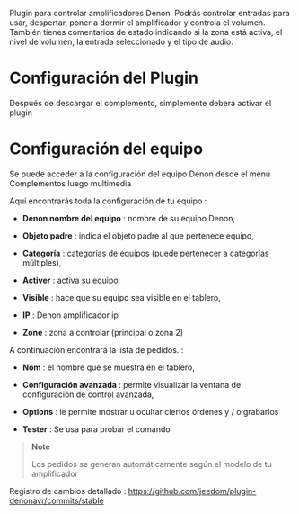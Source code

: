 Plugin para controlar amplificadores Denon. Podrás controlar
entradas para usar, despertar, poner a dormir
el amplificador y controla el volumen. También tienes comentarios de estado
indicando si la zona está activa, el nivel de volumen, la entrada
seleccionado y el tipo de audio.

Configuración del Plugin 
=======================

Después de descargar el complemento, simplemente deberá activar el
plugin

Configuración del equipo 
=============================

Se puede acceder a la configuración del equipo Denon desde el menú
Complementos luego multimedia

Aquí encontrarás toda la configuración de tu equipo :

-   **Denon nombre del equipo** : nombre de su equipo Denon,

-   **Objeto padre** : indica el objeto padre al que pertenece
    equipo,

-   **Categoría** : categorías de equipos (puede pertenecer a
    categorías múltiples),

-   **Activer** : activa su equipo,

-   **Visible** : hace que su equipo sea visible en el tablero,

-   **IP** : Denon amplificador ip

-   **Zone** : zona a controlar (principal o zona 2)

A continuación encontrará la lista de pedidos. :

-   **Nom** : el nombre que se muestra en el tablero,

-   **Configuración avanzada** : permite visualizar la ventana de
    configuración de control avanzada,

-   **Options** : le permite mostrar u ocultar ciertos
    órdenes y / o grabarlos

-   **Tester** : Se usa para probar el comando

> **Note**
>
> Los pedidos se generan automáticamente según el modelo de
> tu amplificador

Registro de cambios detallado :
<https://github.com/jeedom/plugin-denonavr/commits/stable>
